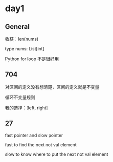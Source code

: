 # day1 
## General 

收获：len(nums)

type nums: List[int]

Python for loop 不是很好用

## 704 
对区间的定义没有想清楚，区间的定义就是不变量

循环不变量规则

我的选择：[left, right] 


## 27

fast pointer and slow pointer

fast to find the next not val element

slow to know where to put the next not val element

